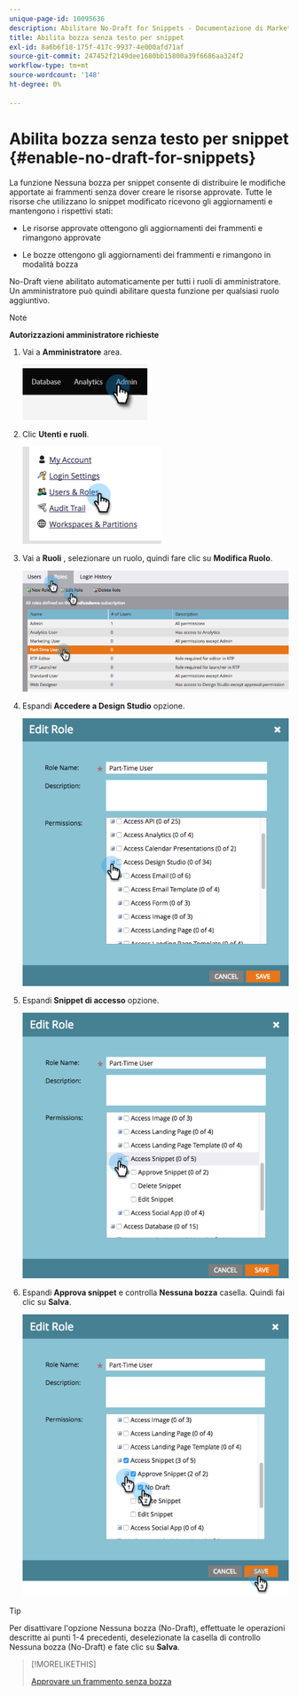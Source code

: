 ```yaml
---
unique-page-id: 10095636
description: Abilitare No-Draft for Snippets - Documentazione di Marketo - Documentazione del prodotto
title: Abilita bozza senza testo per snippet
exl-id: 8a6b6f18-175f-417c-9937-4e000afd71af
source-git-commit: 247452f2149dee1680bb15800a39f6686aa324f2
workflow-type: tm+mt
source-wordcount: '148'
ht-degree: 0%

---
```


# Abilita bozza senza testo per snippet {#enable-no-draft-for-snippets}

La funzione Nessuna bozza per snippet consente di distribuire le modifiche apportate ai frammenti senza dover creare le risorse approvate. Tutte le risorse che utilizzano lo snippet modificato ricevono gli aggiornamenti e mantengono i rispettivi stati:

* Le risorse approvate ottengono gli aggiornamenti dei frammenti e rimangono approvate

* Le bozze ottengono gli aggiornamenti dei frammenti e rimangono in modalità bozza

No-Draft viene abilitato automaticamente per tutti i ruoli di amministratore. Un amministratore può quindi abilitare questa funzione per qualsiasi ruolo aggiuntivo.

>[!NOTE]
>
>**Autorizzazioni amministratore richieste**

1. Vai a **Amministratore** area.

   ![](assets/enable-no-draft-for-snippets-1.png)

1. Clic **Utenti e ruoli**.

   ![](assets/enable-no-draft-for-snippets-2.png)

1. Vai a **Ruoli** , selezionare un ruolo, quindi fare clic su **Modifica Ruolo**.

   ![](assets/enable-no-draft-for-snippets-3.png)

1. Espandi **Accedere a Design Studio** opzione.

   ![](assets/enable-no-draft-for-snippets-4.png)

1. Espandi **Snippet di accesso** opzione.

   ![](assets/enable-no-draft-for-snippets-5.png)

1. Espandi **Approva snippet** e controlla **Nessuna bozza** casella. Quindi fai clic su **Salva**.

   ![](assets/enable-no-draft-for-snippets-6.png)

>[!TIP]
>
>Per disattivare l&#39;opzione Nessuna bozza (No-Draft), effettuate le operazioni descritte ai punti 1-4 precedenti, deselezionate la casella di controllo Nessuna bozza (No-Draft) e fate clic su **Salva**.

>[!MORELIKETHIS]
>
>[Approvare un frammento senza bozza](/help/marketo/product-docs/personalization/segmentation-and-snippets/snippets/approve-a-snippet-with-no-draft.md)
